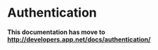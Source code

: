 # Authentication

**This documentation has move to http://developers.app.net/docs/authentication/**

